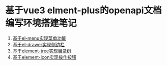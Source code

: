 # 基于vue3 elment-plus的openapi文档编写环境搭建笔记

1. [基于el-menu实现菜单功能](./el-menu.md)
2. [基于el-drawer实现侧边栏](./el-drawer.md)
3. [基于element-tree实现目录树](./el-tree.md)
4. [基于element-icon实现操作按钮](./operator-icons.md)

